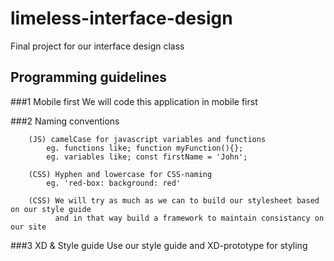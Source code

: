 # limeless-interface-design
Final project for our interface design class

## Programming guidelines

###1 Mobile first
    We will code this application in mobile first

###2 Naming conventions

        (JS) camelCase for javascript variables and functions
            eg. functions like; function myFunction(){};
            eg. variables like; const firstName = 'John';

        (CSS) Hyphen and lowercase for CSS-naming 
            eg. 'red-box: background: red'

        (CSS) We will try as much as we can to build our stylesheet based on our style guide
              and in that way build a framework to maintain consistancy on our site
    
###3 XD & Style guide
    Use our style guide and XD-prototype for styling